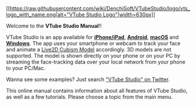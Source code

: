 [[[https://raw.githubusercontent.com/wiki/DenchiSoft/VTubeStudio/logo/vts_logo_with_name.png|alt="VTube Studio Logo"|width=630px]]](https://github.com/DenchiSoft/VTubeStudio/wiki)

Welcome to the **VTube Studio Manual**!!

VTube Studio is an app available for **[iPhone/iPad](https://apps.apple.com/us/app/vtube-studio/id1511435444)**, **[Android](https://play.google.com/store/apps/details?id=com.denchi.vtubestudio)**, **[macOS](https://store.steampowered.com/app/1325860/VTube_Studio/)** and **[Windows](https://store.steampowered.com/app/1325860/VTube_Studio/)**. The app uses your smartphone or webcam to track your face and animate a [Live2D Cubism Model](https://www.live2d.com/en/) accordingly. 3D models are not supported. The model is shown directly on your phone or on your PC by streaming the face-tracking data over your local network from your phone to your PC/Mac.

Wanna see some examples? Just search ["VTube Studio" on Twitter](https://twitter.com/search?q=VTube%20Studio).

This online manual contains information about all features of VTube Studio, as well as a few tutorials. Please choose a topic from the main menu.



